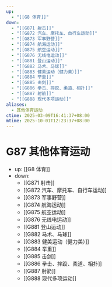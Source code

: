 ```yaml
---
up:
  - "[[G8 体育]]"
down:
  - "[[G871 射击]]"
  - "[[G872 汽车、摩托车、自行车运动]]"
  - "[[G873 军事野营]]"
  - "[[G874 航海运动]]"
  - "[[G875 航空运动]]"
  - "[[G876 无线电运动]]"
  - "[[G881 登山运动]]"
  - "[[G882 马术、马球]]"
  - "[[G883 健美运动（健力美）]]"
  - "[[G884 举重]]"
  - "[[G885 击剑]]"
  - "[[G886 拳击、摔跤、柔道、相扑]]"
  - "[[G887 射箭]]"
  - "[[G888 现代多项运动]]"
aliases:
  - 其他体育运动
ctime: 2025-03-09T16:41:37+08:00
mtime: 2025-10-01T12:23:37+08:00
---
```


# G87 其他体育运动

- up: [[G8 体育]]
- down:	
	- [[G871 射击]]
	- [[G872 汽车、摩托车、自行车运动]]
	- [[G873 军事野营]]
	- [[G874 航海运动]]
	- [[G875 航空运动]]
	- [[G876 无线电运动]]
	- [[G881 登山运动]]
	- [[G882 马术、马球]]
	- [[G883 健美运动（健力美）]]
	- [[G884 举重]]
	- [[G885 击剑]]
	- [[G886 拳击、摔跤、柔道、相扑]]
	- [[G887 射箭]]
	- [[G888 现代多项运动]]
	
